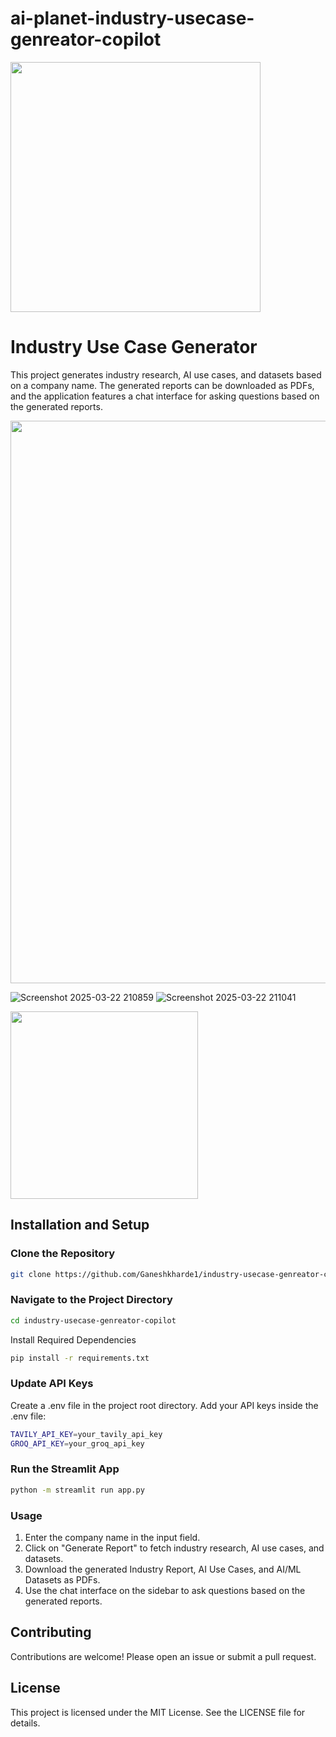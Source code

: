 # ai-planet-industry-usecase-genreator-copilot

<img width="400" src="https://framerusercontent.com/images/pFpeWgK03UT38AQl5d988Epcsc.svg"> 


# Industry Use Case Generator

This project generates industry research, AI use cases, and datasets based on a company name. The generated reports can be downloaded as PDFs, and the application features a chat interface for asking questions based on the generated reports.


<img width="900" src="https://github.com/user-attachments/assets/1b5fbf1f-88c1-4611-a878-240484931646"> 

![Screenshot 2025-03-22 210859](https://github.com/user-attachments/assets/197c07e5-34b3-440d-9022-bec682d658fc)
![Screenshot 2025-03-22 211041](https://github.com/user-attachments/assets/e9571960-35e2-4149-96a1-32c1e1e99473)


<img width="300" src="https://github.com/user-attachments/assets/a90c49c6-5373-4045-86bc-46a25f420502"> 

## Installation and Setup

### Clone the Repository

```bash
git clone https://github.com/Ganeshkharde1/industry-usecase-genreator-copilot.git

```
### Navigate to the Project Directory

```bash
cd industry-usecase-genreator-copilot
```
Install Required Dependencies
```bash
pip install -r requirements.txt
```
### Update API Keys

Create a .env file in the project root directory.
Add your API keys inside the .env file:

```bash
TAVILY_API_KEY=your_tavily_api_key
GROQ_API_KEY=your_groq_api_key
```
### Run the Streamlit App
```bash
python -m streamlit run app.py
```
### Usage
1. Enter the company name in the input field.
2. Click on "Generate Report" to fetch industry research, AI use cases, and datasets.
3. Download the generated Industry Report, AI Use Cases, and AI/ML Datasets as PDFs.
4. Use the chat interface on the sidebar to ask questions based on the generated reports.
   
## Contributing
Contributions are welcome! Please open an issue or submit a pull request.

## License
This project is licensed under the MIT License. See the LICENSE file for details.
